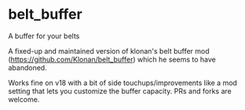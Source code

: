 # belt_buffer
A buffer for your belts

A fixed-up and maintained version of klonan's belt buffer mod (https://github.com/Klonan/belt_buffer) which he seems to have abandoned.

Works fine on v18 with a bit of side touchups/improvements like a mod setting that lets you customize the buffer capacity.
PRs and forks are welcome.

